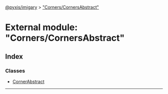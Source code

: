 [@pyxis/imigary](../README.md) > ["Corners/CornersAbstract"](../modules/_corners_cornersabstract_.md)

# External module: "Corners/CornersAbstract"

## Index

### Classes

* [CornerAbstract](../classes/_corners_cornersabstract_.cornerabstract.md)

---

